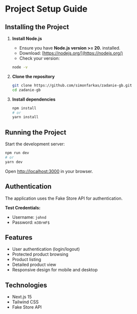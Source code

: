 # Project Setup Guide

## Installing the Project

1. **Install Node.js**
   - Ensure you have **Node.js version >= 20.** installed.
   - Download: [https://nodejs.org/](https://nodejs.org/)
   - Check your version:
   ```bash
   node -v
   ```

2. **Clone the repository**
   ```bash
   git clone https://github.com/simonfarkas/zadanie-gb.git
   cd zadanie-gb
   ```

3. **Install dependencies**
   ```bash
   npm install
   # or
   yarn install
   ```

## Running the Project

Start the development server:
```bash
npm run dev
# or
yarn dev
```

Open [http://localhost:3000](http://localhost:3000) in your browser.

## Authentication

The application uses the Fake Store API for authentication.

**Test Credentials:**
- Username: `johnd`
- Password: `m38rmF$`

## Features

- User authentication (login/logout)
- Protected product browsing
- Product listing
- Detailed product view
- Responsive design for mobile and desktop

## Technologies

- Next.js 15
- Tailwind CSS
- Fake Store API
